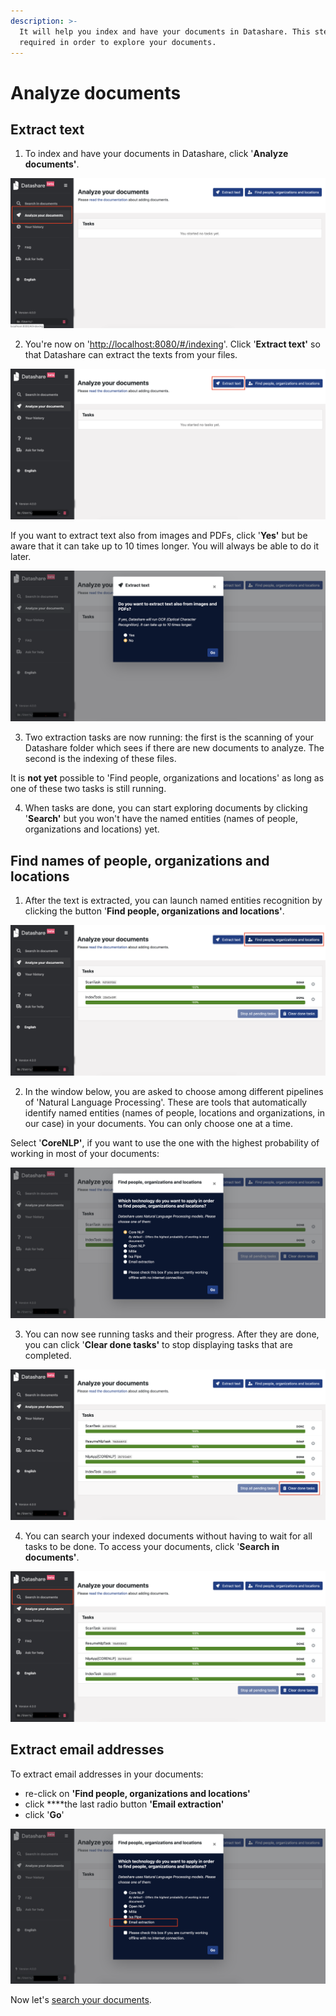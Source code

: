 ```yaml
---
description: >-
  It will help you index and have your documents in Datashare. This step is
  required in order to explore your documents.
---
```


# Analyze documents

## Extract text

1. To index and have your documents in Datashare, click '**Analyze documents'**.

![](../.gitbook/assets/analyze%20%281%29.png)

2. You're now on '[http://localhost:8080/\#/indexing](http://localhost:8080/#/indexing)'. Click '**Extract text'** so that Datashare can extract the texts from your files.

![](../.gitbook/assets/extract-text.png)

If you want to extract text also from images and PDFs, click '**Yes'** but be aware that it can take up to 10 times longer. You will always be able to do it later.

![](../.gitbook/assets/ocr.png)

3. Two extraction tasks are now running: the first is the scanning of your Datashare folder which sees if there are new documents to analyze. The second is the indexing of these files.

It is **not yet** possible to 'Find people, organizations and locations' as long as one of these two tasks is still running. 

4. When tasks are done, you can start exploring documents by clicking '**Search'** but you won't have the named entities \(names of people, organizations and locations\) yet. 

## Find names of people, organizations and locations

1. After the text is extracted, you can launch named entities recognition by clicking the button '**Find people, organizations and locations'**.

![](../.gitbook/assets/ner.png)

2. In the window below, you are asked to choose among different pipelines of 'Natural Language Processing'. These are tools that automatically identify named entities \(names of people, locations and organizations, in our case\) in your documents. You can only choose one at a time. 

Select '**CoreNLP'**, if you want to use the one with the highest probability of working in most of your documents:

![](../.gitbook/assets/nlp.png)

3. You can now see running tasks and their progress. After they are done, you can click '**Clear done tasks'** to stop displaying tasks that are completed.

![](../.gitbook/assets/clear.png)

  
4. You can search your indexed documents without having to wait for all tasks to be done. To access your documents, click '**Search in documents'**.

![](../.gitbook/assets/search-in-docs.png)

## Extract email addresses

To extract email addresses in your documents:

* re-click on **'Find people, organizations and locations'** 
* click ****the last radio button **'Email extraction'**
* click '**Go**'

![](../.gitbook/assets/email-extraction.png)

Now let's [search your documents](https://icij.gitbook.io/datashare/all/explore-documents).

